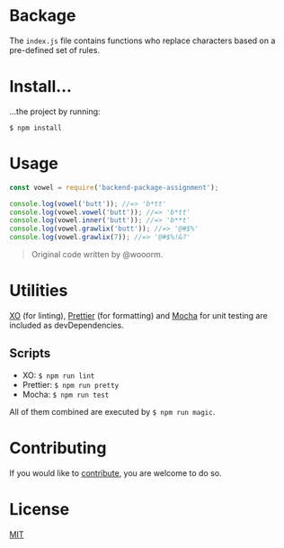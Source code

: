 # Backage

The ```index.js``` file contains functions who replace characters based on a pre-defined set of rules.

# Install...

...the project by running:

```$ npm install```

# Usage

```javascript
const vowel = require('backend-package-assignment');

console.log(vowel('butt')); //=> 'b*tt'
console.log(vowel.vowel('butt')); //=> 'b*tt'
console.log(vowel.inner('butt')); //=> 'b**t'
console.log(vowel.grawlix('butt')); //=> '@#$%'
console.log(vowel.grawlix(7)); //=> '@#$%!&?'
```

>Original code written by @wooorm.

# Utilities

[XO](https://github.com/xojs/xo) (for linting), [Prettier](https://github.com/prettier/prettier) (for formatting) and [Mocha](https://mochajs.org/) for unit testing are included as devDependencies. 

## Scripts

* XO: ```$ npm run lint```
* Prettier: ```$ npm run pretty```
* Mocha: ```$ npm run test```

All of them combined are executed by ```$ npm run magic```.

# Contributing

If you would like to [contribute](https://github.com/Mimaaa/backend-package-assigment/blob/master/CONTRIBUTING.md), you are welcome to do so.

# License

[MIT](https://github.com/Mimaaa/backend-package-assigment/blob/master/LICENSE.md) 
